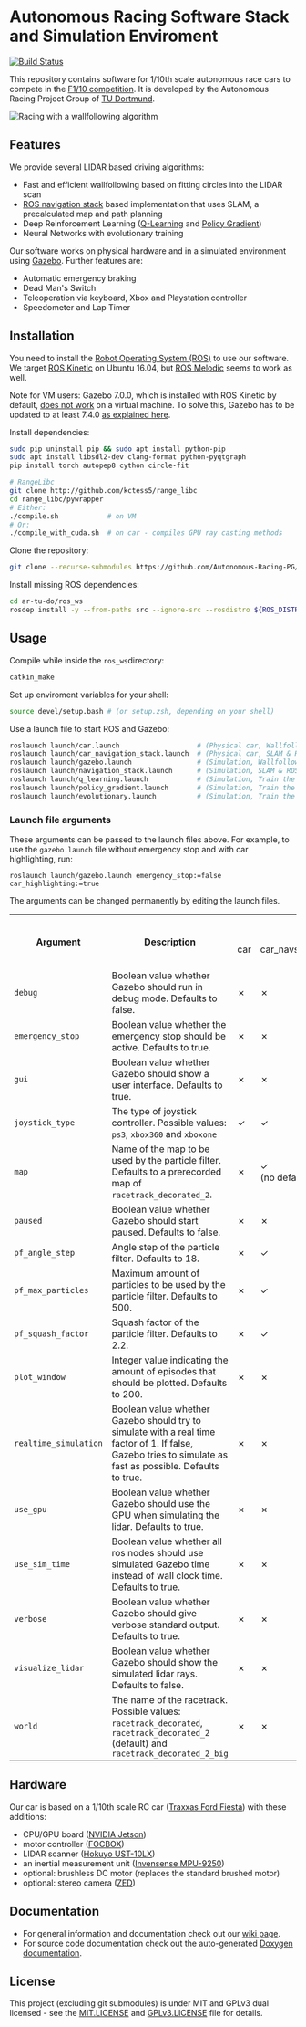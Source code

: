# Autonomous Racing Software Stack and Simulation Enviroment

[![Build Status](https://travis-ci.com/Autonomous-Racing-PG/ar-tu-do.svg?branch=master)](https://travis-ci.com/Autonomous-Racing-PG/ar-tu-do)

This repository contains software for 1/10th scale autonomous race cars to compete in the [F1/10 competition](http://f1tenth.org/). It is developed by the Autonomous Racing Project Group of [TU Dortmund](https://ls12-www.cs.tu-dortmund.de/daes/).

![](doc/racing_example.gif "Racing with a wallfollowing algorithm")

## Features

We provide several LIDAR based driving algorithms:

- Fast and efficient wallfollowing based on fitting circles into the LIDAR scan
- [ROS navigation stack](http://wiki.ros.org/navigation) based implementation that uses SLAM, a precalculated map and path planning
- Deep Reinforcement Learning ([Q-Learning](https://en.wikipedia.org/wiki/Q-learning) and [Policy Gradient](https://en.wikipedia.org/wiki/Reinforcement_learning#Direct_policy_search))
- Neural Networks with evolutionary training

Our software works on physical hardware and in a simulated environment using [Gazebo](http://gazebosim.org/).
Further features are:

- Automatic emergency braking
- Dead Man's Switch
- Teleoperation via keyboard, Xbox and Playstation controller
- Speedometer and Lap Timer


## Installation

You need to install the [Robot Operating System (ROS)](https://www.ros.org/) to use our software. We target [ROS Kinetic](http://wiki.ros.org/kinetic/Installation) on Ubuntu 16.04, but [ROS Melodic](http://wiki.ros.org/melodic/Installation) seems to work as well.

Note for VM users: Gazebo 7.0.0, which is installed with ROS Kinetic by default, [does not work](https://bitbucket.org/osrf/gazebo/issues/1837/vmware-rendering-z-ordering-appears-random) on a virtual machine. To solve this, Gazebo has to be updated to at least 7.4.0 [as explained here](http://gazebosim.org/tutorials?cat=install&tut=install_ubuntu&ver=7.0#Alternativeinstallation:step-by-step).

Install dependencies:

```bash
sudo pip uninstall pip && sudo apt install python-pip
sudo apt install libsdl2-dev clang-format python-pyqtgraph
pip install torch autopep8 cython circle-fit

# RangeLibc
git clone http://github.com/kctess5/range_libc
cd range_libc/pywrapper
# Either:
./compile.sh            # on VM
# Or:
./compile_with_cuda.sh  # on car - compiles GPU ray casting methods
```

Clone the repository:

```bash
git clone --recurse-submodules https://github.com/Autonomous-Racing-PG/ar-tu-do.git
```

Install missing ROS dependencies:

```bash
cd ar-tu-do/ros_ws
rosdep install -y --from-paths src --ignore-src --rosdistro ${ROS_DISTRO}
```


## Usage

Compile while inside the `ros_ws`directory:

```bash
catkin_make
```

Set up enviroment variables for your shell:

```bash
source devel/setup.bash # (or setup.zsh, depending on your shell)
```

Use a launch file to start ROS and Gazebo:

```bash
roslaunch launch/car.launch                   # (Physical car, Wallfollowing)
roslaunch launch/car_navigation_stack.launch  # (Physical car, SLAM & ROS navigation)
roslaunch launch/gazebo.launch                # (Simulation, Wallfollowing)
roslaunch launch/navigation_stack.launch      # (Simulation, SLAM & ROS navigation)
roslaunch launch/q_learning.launch            # (Simulation, Train the Q-Learning model)
roslaunch launch/policy_gradient.launch       # (Simulation, Train the Policy Gradient model)
roslaunch launch/evolutionary.launch          # (Simulation, Train the evolutionary neural network)
```

### Launch file arguments

These arguments can be passed to the launch files above. For example, to use the `gazebo.launch` file without emergency stop and with car highlighting, run:
```
roslaunch launch/gazebo.launch emergency_stop:=false car_highlighting:=true
```
The arguments can be changed permanently by editing the launch files. 

<table>
  <tr>
    <th rowspan="2">Argument</th>
    <th rowspan="2">Description</th>
    <th colspan="5">Supported by <code>launch/&lt;file&gt;.launch</code></th>
  </tr>
  <tr>
    <td>car</td>
    <td>car_navstack</td>
    <td>gazebo</td>
    <td>navigation_stack</td>
    <td>q_learning, policy_gradient, evolutionary</td>
  </tr>
  <tr>
    <td><code>debug</code></td>
    <td>Boolean value whether Gazebo should run in debug mode. Defaults to false.</td>
    <td>✗</td>
    <td>✗</td>
    <td>✓</td>
    <td>✓</td>
    <td>✗</td>
  </tr>
  <tr>
    <td><code>emergency_stop</code></td>
    <td>Boolean value whether the emergency stop should be active. Defaults to true.</td>
    <td>✗</td>
    <td>✗</td>
    <td>✓</td>
    <td>✗</td>
    <td>✗</td>
  </tr>
  <tr>
    <td><code>gui</code></td>
    <td>Boolean value whether Gazebo should show a user interface. Defaults to true.</td>
    <td>✗</td>
    <td>✗</td>
    <td>✓</td>
    <td>✓</td>
    <td>✓</td>
  </tr>
  <tr>
    <td><code>joystick_type</code></td>
    <td>The type of joystick controller. Possible values: <code>ps3</code>, <code>xbox360</code> and <code>xboxone</code></td>
    <td>✓</td>
    <td>✓</td>
    <td>✓</td>
    <td>✓</td>
    <td>✗</td>
  </tr>
  <tr>
    <td><code>map</code></td>
    <td>Name of the map to be used by the particle filter. Defaults to a prerecorded map of <code>racetrack_decorated_2</code>.</td>
    <td>✗</td>
    <td>✓<br>(no default)</td>
    <td>✗</td>
    <td>✓</td>
    <td>✗</td>
  </tr>
  <tr>
    <td><code>paused</code></td>
    <td>Boolean value whether Gazebo should start paused. Defaults to false.</td>
    <td>✗</td>
    <td>✗</td>
    <td>✓</td>
    <td>✓</td>
    <td>✗</td>
  </tr>
  <tr>
    <td><code>pf_angle_step</code></td>
    <td>Angle step of the particle filter. Defaults to 18.</td>
    <td>✗</td>
    <td>✓</td>
    <td>✗</td>
    <td>✓</td>
    <td>✗</td>
  </tr>
  <tr>
    <td><code>pf_max_particles</code></td>
    <td>Maximum amount of particles to be used by the particle filter. Defaults to 500.</td>
    <td>✗</td>
    <td>✓</td>
    <td>✗</td>
    <td>✓</td>
    <td>✗</td>
  </tr>
  <tr>
    <td><code>pf_squash_factor</code></td>
    <td>Squash factor of the particle filter. Defaults to 2.2.</td>
    <td>✗</td>
    <td>✓</td>
    <td>✗</td>
    <td>✓</td>
    <td>✗</td>
  </tr>
  <tr>
    <td><code>plot_window</code></td>
    <td>Integer value indicating the amount of episodes that should be plotted. Defaults to 200.</td>
    <td>✗</td>
    <td>✗</td>
    <td>✗</td>
    <td>✗</td>
    <td>✓ / ✓ / ✗</td>
  </tr>
  <tr>
    <td><code>realtime_simulation</code></td>
    <td>Boolean value whether Gazebo should try to simulate with a real time factor of 1. If false, Gazebo tries to simulate as fast as possible. Defaults to true.</td>
    <td>✗</td>
    <td>✗</td>
    <td>✗</td>
    <td>✗</td>
    <td>✓</td>
  </tr>
  <tr>
    <td><code>use_gpu</code></td>
    <td>Boolean value whether Gazebo should use the GPU when simulating the lidar. Defaults to true.</td>
    <td>✗</td>
    <td>✗</td>
    <td>✓</td>
    <td>✓</td>
    <td>✓</td>
  </tr>
  <tr>
    <td><code>use_sim_time</code></td>
    <td>Boolean value whether all ros nodes should use simulated Gazebo time instead of wall clock time. Defaults to true.</td>
    <td>✗</td>
    <td>✗</td>
    <td>✓</td>
    <td>✓</td>
    <td>✗</td>
  </tr>
  <tr>
    <td><code>verbose</code></td>
    <td>Boolean value whether Gazebo should give verbose standard output. Defaults to true.</td>
    <td>✗</td>
    <td>✗</td>
    <td>✓</td>
    <td>✓</td>
    <td>✗</td>
  </tr>
  <tr>
    <td><code>visualize_lidar</code></td>
    <td>Boolean value whether Gazebo should show the simulated lidar rays. Defaults to false.</td>
    <td>✗</td>
    <td>✗</td>
    <td>✓</td>
    <td>✓</td>
    <td>✗</td>
  </tr>
  <tr>
    <td><code>world</code></td>
    <td>The name of the racetrack. Possible values: <code>racetrack_decorated</code>, <code>racetrack_decorated_2</code> (default) and <code>racetrack_decorated_2_big</code></td>
    <td>✗</td>
    <td>✗</td>
    <td>✓</td>
    <td>✓</td>
    <td>✓</td>
  </tr>
</table>

## Hardware

Our car is based on a 1/10th scale RC car ([Traxxas Ford Fiesta](https://traxxas.com/products/models/electric/ford-fiesta-st-rally)) with these additions:

- CPU/GPU board ([NVIDIA Jetson](https://www.nvidia.com/object/jetson-tk1-embedded-dev-kit.html))
- motor controller ([FOCBOX](https://www.enertionboards.com/FOCBOX-foc-motor-speed-controller.html))
- LIDAR scanner ([Hokuyo UST-10LX](https://www.hokuyo-usa.com/products/scanning-laser-rangefinders/ust-10lx))
- an inertial measurement unit ([Invensense MPU-9250](https://www.invensense.com/products/motion-tracking/9-axis/mpu-9250/))
- optional: brushless DC motor (replaces the standard brushed motor)
- optional: stereo camera ([ZED](https://www.stereolabs.com/zed/))



## Documentation

* For general information and documentation check out our [wiki page](https://github.com/Autonomous-Racing-PG/ar-tu-do/wiki).
* For source code documentation check out the auto-generated [Doxygen documentation](https://autonomous-racing-pg.github.io/ar-tu-do/html/index.html).

## License

This project (excluding git submodules) is under MIT and GPLv3 dual licensed - see the [MIT.LICENSE](MIT.LICENSE) and [GPLv3.LICENSE](GPLv3.LICENSE) file for details.